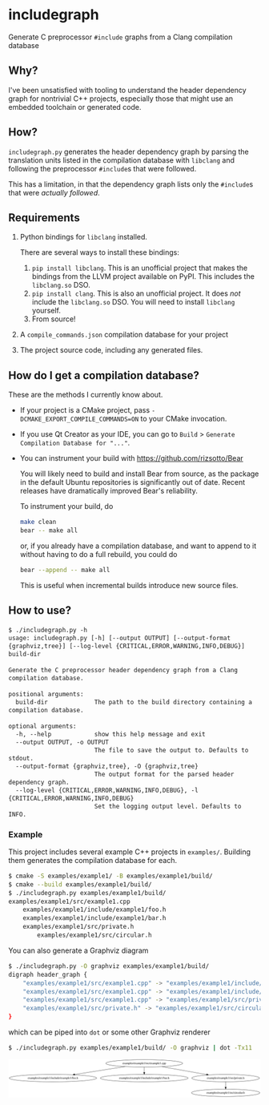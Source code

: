# includegraph

Generate C preprocessor `#include` graphs from a Clang compilation database

## Why?

I've been unsatisfied with tooling to understand the header dependency graph for nontrivial C++
projects, especially those that might use an embedded toolchain or generated code.

## How?

`includegraph.py` generates the header dependency graph by parsing the translation units listed in
the compilation database with `libclang` and following the preprocessor `#include`s that were
followed.

This has a limitation, in that the dependency graph lists only the `#include`s that were _actually
followed_.

## Requirements

1. Python bindings for `libclang` installed.

   There are several ways to install these bindings:
    1. `pip install libclang`. This is an unofficial project that makes the bindings from the LLVM
       project available on PyPI. This includes the `libclang.so` DSO.
    2. `pip install clang`. This is also an unofficial project. It does _not_ include the
       `libclang.so` DSO. You will need to install `libclang` yourself.
    3. From source!
2. A `compile_commands.json` compilation database for your project
3. The project source code, including any generated files.

## How do I get a compilation database?

These are the methods I currently know about.

* If your project is a CMake project, pass `-DCMAKE_EXPORT_COMPILE_COMMANDS=ON` to your CMake
  invocation.
* If you use Qt Creator as your IDE, you can go to `Build` > `Generate Compilation Database for
  "..."`.
* You can instrument your build with https://github.com/rizsotto/Bear

  You will likely need to build and install Bear from source, as the package in the default Ubuntu
  repositories is significantly out of date. Recent releases have dramatically improved Bear's
  reliability.

  To instrument your build, do

  ```sh
  make clean
  bear -- make all
  ```
  or, if you already have a compilation database, and want to append to it without having to do a
  full rebuild, you could do
  ```sh
  bear --append -- make all
  ```
  This is useful when incremental builds introduce new source files.

## How to use?

```
$ ./includegraph.py -h
usage: includegraph.py [-h] [--output OUTPUT] [--output-format {graphviz,tree}] [--log-level {CRITICAL,ERROR,WARNING,INFO,DEBUG}] build-dir

Generate the C preprocessor header dependency graph from a Clang compilation database.

positional arguments:
  build-dir             The path to the build directory containing a compilation database.

optional arguments:
  -h, --help            show this help message and exit
  --output OUTPUT, -o OUTPUT
                        The file to save the output to. Defaults to stdout.
  --output-format {graphviz,tree}, -O {graphviz,tree}
                        The output format for the parsed header dependency graph.
  --log-level {CRITICAL,ERROR,WARNING,INFO,DEBUG}, -l {CRITICAL,ERROR,WARNING,INFO,DEBUG}
                        Set the logging output level. Defaults to INFO.
```

### Example

This project includes several example C++ projects in `examples/`. Building them generates the
compilation database for each.

```sh
$ cmake -S examples/example1/ -B examples/example1/build/
$ cmake --build examples/example1/build/
$ ./includegraph.py examples/example1/build/
examples/example1/src/example1.cpp
    examples/example1/include/example1/foo.h
    examples/example1/include/example1/bar.h
    examples/example1/src/private.h
        examples/example1/src/circular.h
```

You can also generate a Graphviz diagram
```sh
$ ./includegraph.py -O graphviz examples/example1/build/
digraph header_graph {
    "examples/example1/src/example1.cpp" -> "examples/example1/include/example1/foo.h";
    "examples/example1/src/example1.cpp" -> "examples/example1/include/example1/bar.h";
    "examples/example1/src/example1.cpp" -> "examples/example1/src/private.h";
    "examples/example1/src/private.h" -> "examples/example1/src/circular.h";
}
```
which can be piped into `dot` or some other Graphviz renderer
```sh
$ ./includegraph.py examples/example1/build/ -O graphviz | dot -Tx11
```

![dependency graph](examples/example1/graph.svg)
